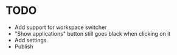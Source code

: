 # TODO

* Add support for workspace switcher
* "Show applications" button still goes black when clicking on it
* Add settings
* Publish
